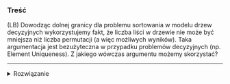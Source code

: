 ### Treść
(LB)
Dowodząc dolnej granicy dla problemu sortowania w modelu drzew decyzyjnych wykorzystujemy fakt, że liczba liści w drzewie nie może być mniejsza niż liczba permutacji (a więc możliwych wyników).
Taka argumentacja jest bezużyteczna w przypadku problemów decyzyjnych (np. Element Uniqueness). Z jakiego wówczas argumentu możemy skorzystać?

------
<details><summary>Rozwiązanie</summary>
<p>

